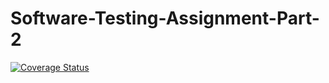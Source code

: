 # Software-Testing-Assignment-Part-2

<a href='https://coveralls.io/github/ntjuvu/Software-Testing-Assignment-Part-2?branch=main'><img src='https://coveralls.io/repos/github/ntjuvu/Software-Testing-Assignment-Part-2/badge.svg?branch=main' alt='Coverage Status' /></a>
